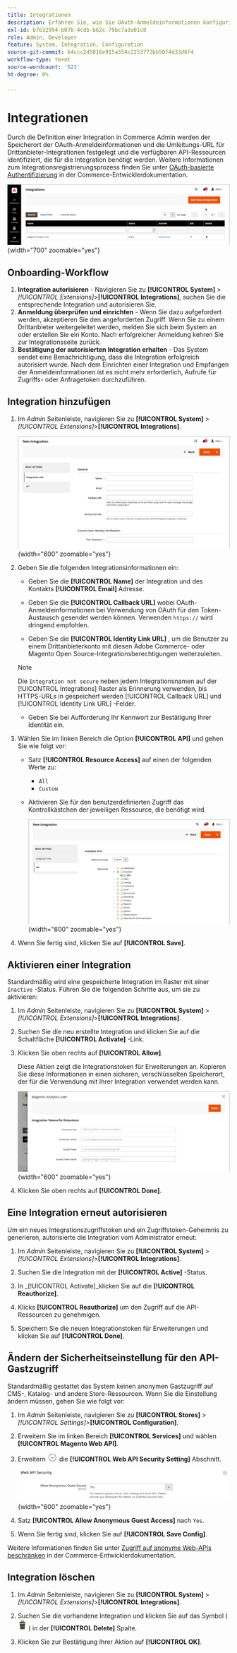 ```yaml
---
title: Integrationen
description: Erfahren Sie, wie Sie OAuth-Anmeldeinformationen konfigurieren und die Umleitungs-URL für Drittanbieter-Integrationen konfigurieren.
exl-id: b7632994-b07b-4cdb-b62c-79bc7a3a01c8
role: Admin, Developer
feature: System, Integration, Configuration
source-git-commit: 64ccc2d5016e915a554c2253773bb50f4d33d6f4
workflow-type: tm+mt
source-wordcount: '521'
ht-degree: 0%

---
```


# Integrationen

Durch die Definition einer Integration in Commerce Admin werden der Speicherort der OAuth-Anmeldeinformationen und die Umleitungs-URL für Drittanbieter-Integrationen festgelegt und die verfügbaren API-Ressourcen identifiziert, die für die Integration benötigt werden. Weitere Informationen zum Integrationsregistrierungsprozess finden Sie unter [OAuth-basierte Authentifizierung](https://developer.adobe.com/commerce/webapi/get-started/authentication/gs-authentication-oauth/) in der Commerce-Entwicklerdokumentation.

![Integrationen](./assets/integrations.png){width="700" zoomable="yes"}

## Onboarding-Workflow

1. **Integration autorisieren** - Navigieren Sie zu **[!UICONTROL System]** > _[!UICONTROL Extensions]_>**[!UICONTROL Integrations]**, suchen Sie die entsprechende Integration und autorisieren Sie.
1. **Anmeldung überprüfen und einrichten** - Wenn Sie dazu aufgefordert werden, akzeptieren Sie den angeforderten Zugriff. Wenn Sie zu einem Drittanbieter weitergeleitet werden, melden Sie sich beim System an oder erstellen Sie ein Konto. Nach erfolgreicher Anmeldung kehren Sie zur Integrationsseite zurück.
1. **Bestätigung der autorisierten Integration erhalten** - Das System sendet eine Benachrichtigung, dass die Integration erfolgreich autorisiert wurde. Nach dem Einrichten einer Integration und Empfangen der Anmeldeinformationen ist es nicht mehr erforderlich, Aufrufe für Zugriffs- oder Anfragetoken durchzuführen.

## Integration hinzufügen

1. Im _Admin_ Seitenleiste, navigieren Sie zu **[!UICONTROL System]** > _[!UICONTROL Extensions]_>**[!UICONTROL Integrations]**.

   ![Neue Integration](./assets/integration-new.png){width="600" zoomable="yes"}

1. Geben Sie die folgenden Integrationsinformationen ein:

   - Geben Sie die **[!UICONTROL Name]** der Integration und des Kontakts **[!UICONTROL Email]** Adresse.

   - Geben Sie die **[!UICONTROL Callback URL]** wobei OAuth-Anmeldeinformationen bei Verwendung von OAuth für den Token-Austausch gesendet werden können. Verwenden `https://` wird dringend empfohlen.

   - Geben Sie die **[!UICONTROL Identity Link URL]** , um die Benutzer zu einem Drittanbieterkonto mit diesen Adobe Commerce- oder Magento Open Source-Integrationsberechtigungen weiterzuleiten.

   >[!NOTE]
   >
   > Die `Integration not secure` neben jedem Integrationsnamen auf der [!UICONTROL Integrations] Raster als Erinnerung verwenden, bis HTTPS-URLs in gespeichert werden [!UICONTROL Callback URL] und [!UICONTROL Identity Link URL] -Felder.

   - Geben Sie bei Aufforderung Ihr Kennwort zur Bestätigung Ihrer Identität ein.

1. Wählen Sie im linken Bereich die Option **[!UICONTROL API]** und gehen Sie wie folgt vor:

   - Satz **[!UICONTROL Resource Access]** auf einen der folgenden Werte zu:

      - `All`
      - `Custom`

   - Aktivieren Sie für den benutzerdefinierten Zugriff das Kontrollkästchen der jeweiligen Ressource, die benötigt wird.

     ![Integrationen - verfügbare API](./assets/integrations-available-api.png){width="600" zoomable="yes"}

1. Wenn Sie fertig sind, klicken Sie auf **[!UICONTROL Save]**.

## Aktivieren einer Integration

Standardmäßig wird eine gespeicherte Integration im Raster mit einer `Inactive` -Status. Führen Sie die folgenden Schritte aus, um sie zu aktivieren:

1. Im _Admin_ Seitenleiste, navigieren Sie zu **[!UICONTROL System]** > _[!UICONTROL Extensions]_>**[!UICONTROL Integrations]**.

1. Suchen Sie die neu erstellte Integration und klicken Sie auf die Schaltfläche **[!UICONTROL Activate]** -Link.

1. Klicken Sie oben rechts auf **[!UICONTROL Allow]**.

   Diese Aktion zeigt die Integrationstoken für Erweiterungen an. Kopieren Sie diese Informationen in einen sicheren, verschlüsselten Speicherort, der für die Verwendung mit Ihrer Integration verwendet werden kann.

   ![Integrationstoken für Erweiterungen](./assets/integration-tokens-for-extensions.png){width="600" zoomable="yes"}

1. Klicken Sie oben rechts auf **[!UICONTROL Done]**.

## Eine Integration erneut autorisieren

Um ein neues Integrationszugriffstoken und ein Zugriffstoken-Geheimnis zu generieren, autorisierte die Integration vom Administrator erneut:

1. Im _Admin_ Seitenleiste, navigieren Sie zu **[!UICONTROL System]** > _[!UICONTROL Extensions]_>**[!UICONTROL Integrations]**.

1. Suchen Sie die Integration mit der **[!UICONTROL Active]** -Status.

1. In _[!UICONTROL Activate]_klicken Sie auf die **[!UICONTROL Reauthorize]**.

1. Klicks **[!UICONTROL Reauthorize]** um den Zugriff auf die API-Ressourcen zu genehmigen.

1. Speichern Sie die neuen Integrationstoken für Erweiterungen und klicken Sie auf **[!UICONTROL Done]**.

## Ändern der Sicherheitseinstellung für den API-Gastzugriff

Standardmäßig gestattet das System keinen anonymen Gastzugriff auf CMS-, Katalog- und andere Store-Ressourcen. Wenn Sie die Einstellung ändern müssen, gehen Sie wie folgt vor:

1. Im _Admin_ Seitenleiste, navigieren Sie zu **[!UICONTROL Stores]** > _[!UICONTROL Settings]_>**[!UICONTROL Configuration]**.

1. Erweitern Sie im linken Bereich **[!UICONTROL Services]** und wählen **[!UICONTROL Magento Web API]**.

1. Erweitern ![Erweiterungsauswahl](../assets/icon-display-expand.png) die **[!UICONTROL Web API Security Setting]** Abschnitt.

   ![Dienstkonfiguration - Web-API-Sicherheitseinstellungen](../configuration-reference/services/assets/web-api-security.png){width="600" zoomable="yes"}

1. Satz **[!UICONTROL Allow Anonymous Guest Access]** nach `Yes`.

1. Wenn Sie fertig sind, klicken Sie auf **[!UICONTROL Save Config]**.

Weitere Informationen finden Sie unter [Zugriff auf anonyme Web-APIs beschränken](https://developer.adobe.com/commerce/webapi/rest/use-rest/anonymous-api-security/) in der Commerce-Entwicklerdokumentation.

## Integration löschen

1. Im _Admin_ Seitenleiste, navigieren Sie zu **[!UICONTROL System]** > _[!UICONTROL Extensions]_>**[!UICONTROL Integrations]**.

1. Suchen Sie die vorhandene Integration und klicken Sie auf das Symbol ( ![Papierkorbsymbol](../assets/icon-delete-trashcan-solid.png) ) in der **[!UICONTROL Delete]** Spalte.

1. Klicken Sie zur Bestätigung Ihrer Aktion auf **[!UICONTROL OK]**.
